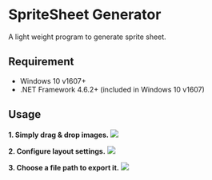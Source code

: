 # SpriteSheet Generator
 A light weight program to generate sprite sheet.

## Requirement
- Windows 10 v1607+
- .NET Framework 4.6.2+ (included in Windows 10 v1607)


## Usage
**1. Simply drag & drop images.**
![](https://i.loli.net/2018/11/08/5be3ca55b5068.png)

**2. Configure layout settings.**
![](https://i.loli.net/2018/11/08/5be3cb5f220b4.png)

**3. Choose a file path to export it.**
![](https://i.loli.net/2018/11/08/5be3cbed8af78.png)

